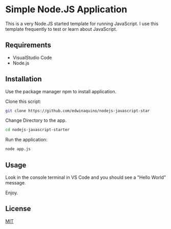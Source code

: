 # Simple Node.JS Application

This is a very Node.JS started template for running JavaScript. I use this template frequently to test or learn about JavaScript.

## Requirements
* VisualStudio Code
* Node.js

## Installation

Use the package manager npm to install application.

Clone this script:
```bash
git clone https://github.com/edwinaquino/nodejs-javascript-star
```
Change Directory to the app.
```bash
cd nodejs-javascript-starter
```
Run the application:
```bash
node app.js
```
## Usage

Look in the console terminal in VS Code and you should see a "Hello World" message.

Enjoy.

## License
[MIT](https://choosealicense.com/licenses/mit/)
